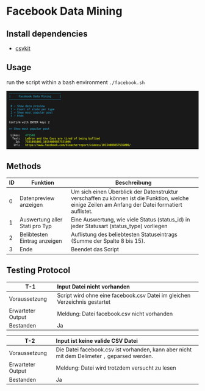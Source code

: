 # Facebook Data Mining

## Install dependencies

* [csvkit](https://csvkit.readthedocs.io/en/latest/tutorial/1_getting_started.html#installing-csvkit)


## Usage

run the script within a bash environment `./facebook.sh`

![screenshot](data/screenshot.png)

## Methods

| ID  | Funktion | Beschreibung |
|---|--------------------------------|--------------------------------------------------------------------------------------------------------------------------------------------------|
| 0 | Datenpreview anzeigen | Um sich einen Überblick der Datenstruktur verschaffen zu können ist die Funktion, welche einige Zeilen am Anfang der Datei formatiert auflistet.  |
| 1 | Auswertung aller Stati pro Typ | Eine Auswertung, wie viele Status (status_id) in jeder Statusart (status_type) vorliegen |
| 2 | Belibtesten Eintrag anzeigen | Auflistung des beliebtesten Statuseintrags (Summe der Spalte 8 bis 15). |
| 3 | Ende | Beendet das Script |

## Testing Protocol

| T-1 | Input Datei nicht vorhanden |
|-----------------|:----------------------------------------------------------------------------|
| Voraussetzung | Script wird ohne eine facebook.csv Datei im gleichen Verzeichnis gestartet |
| Erwarteter Output | Meldung: Datei facebook.csv nicht vorhanden |
| Bestanden | Ja |

| T-2 | Input ist keine valide CSV Datei |
|-----------------|:----------------------------------------------------------------------------|
| Voraussetzung | Die Datei facebook.csv ist vorhanden, kann aber nicht mit dem Delimeter `,` geparsed werden.|
| Erwarteter Output | Meldung: Datei wird trotzdem versucht zu lesen |
| Bestanden | Ja |
